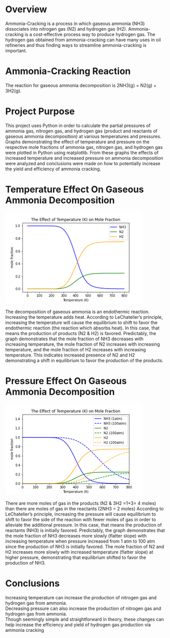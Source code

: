 # Overview
Ammonia-Cracking is a process in which gaseous ammonia (NH3) dissociates into nitrogen gas (N2) and hydrogen gas (H2). Ammonia-cracking is a cost-effective process way to produce hydrogen gas. The hydrogen gas obtained from ammonia-cracking can have many uses in oil refineries and thus finding ways to streamline ammonia-cracking is important. 

# Ammonia-Cracking Reaction
The reaction for gaseous ammonia decomposition is 2NH3(g) = N2(g) + 3H2(g). 

# Project Purpose
This project uses Python in order to calculate the partial pressures of ammonia gas, nitrogen gas, and hydrogen gas (product and reactants of gaseous ammonia decomposition) at various temperatures and pressures. Graphs demonstrating the effect of temperature and pressure on the respective mole fractions of ammonia gas, nitrogen gas, and hydrogen gas were plotted in Python using matplotlib. From these graphs the effects of increased temperature and increased pressure on ammonia decomposition were analyzed and conclusions were made on how to potentially increase the yield and efficiency of ammonia cracking. 

# Temperature Effect On Gaseous Ammonia Decomposition
![Image](/Ammonia_Cracking_Graphs/The_Effect_Of_Temperature(K)_On_Mole_Fraction_Version.png)

The decomposition of  gaseous ammonia is an endothermic reaction.  Increasing the temperature adds heat. According to LeChatelier’s principle, increasing the temperature will cause the equilibrium to shift to favor the endothermic reaction (the reaction which absorbs heat). In this case, that means the production of products (N2 & H2) is favored. Predictably, the graph demonstrates that the mole fraction of NH3 decreases with increasing temperature, the mole fraction of N2 increases with increasing temperature, and the mole fraction of H2 increases with increasing temperature. This indicates increased presence of N2 and H2 demonstrating a shift in equilibrium to favor the production of the products. 

# Pressure Effect On Gaseous Ammonia Decomposition
![Image](/Ammonia_Cracking_Graphs/The_Effect_Of_Temperature(K)_On_Mole_Fraction_Version_Pressure_Variation.png)

There are more moles of gas in the products (N2 & 3H2 =1+3= 4 moles) than there are moles of gas in the reactants (2NH3 = 2 moles)
According to LeChatelier’s principle, increasing the pressure will cause equilibrium to shift to favor the side of the reaction with fewer moles of gas in order to alleviate the additional pressure. In this case, that means the production of reactants (NH3) is initially favored. Predictably, the graph demonstrates that the mole fraction of NH3 decreases more slowly (flatter slope) with increasing temperature when pressure increased from 1 atm to 100 atm since the production of NH3 is initially favored. The mole fraction of N2 and H2 increases more slowly with increased temperature (flatter slope) at higher pressure, demonstrating that equilibrium shifted to favor the production of NH3.

# Conclusions
Increasing temperature can increase the production of nitrogen gas and hydrogen gas from ammonia.  
Decreasing pressure can also increase the production of nitrogen gas and hydrogen gas from ammonia.  
Though seemingly simple and straightforward in theory, these changes can help increase the efficiency and yield of hydrogen gas production via ammonia cracking
